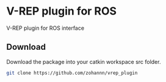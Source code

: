 # V-REP plugin for ROS
V-REP plugin for ROS interface

## Download

Download the package into your catkin workspace src folder.
```Bash 
git clone https://github.com/zohannn/vrep_plugin
```
